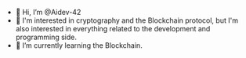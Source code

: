 - 👋 Hi, I’m @Aidev-42
- 👀 I'm interested in cryptography and the Blockchain protocol, but I'm also interested in everything related to the development and programming side.
- 🌱 I’m currently learning the Blockchain.
